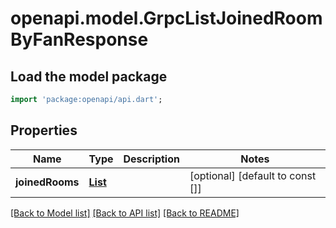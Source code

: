 # openapi.model.GrpcListJoinedRoomByFanResponse

## Load the model package
```dart
import 'package:openapi/api.dart';
```

## Properties
Name | Type | Description | Notes
------------ | ------------- | ------------- | -------------
**joinedRooms** | [**List<ListJoinedRoomByFanResponseRoom>**](ListJoinedRoomByFanResponseRoom.md) |  | [optional] [default to const []]

[[Back to Model list]](../README.md#documentation-for-models) [[Back to API list]](../README.md#documentation-for-api-endpoints) [[Back to README]](../README.md)


